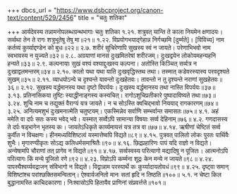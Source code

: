 +++
dbcs_url = "https://www.dsbcproject.org/canon-text/content/529/2456"
title = "चतुः शतिका"

+++
आर्यदेवस्य तन्नामनोपलब्धग्रन्थभागाः
चतुः शतिका
१.२१. शत्रुवत् यान्ति ते काला नियमेन क्षणादयः। 
सर्व्वथा तेन ते रागः शत्रुभूतेषु तेषु मा॥२१॥
१.२२. विप्रयोगभयाद्गेहान्न निर्गच्छमि [दुर्म्मते]।
[विविच्य] नाम कर्तव्यं कुर्य्याद्दण्डेन को बुधः॥२२॥
२.७. शरीरं सुचिरेणापि सुखस्य स्वं न जायते। 
परेणाभिभवो नाम स्वभावस्य न युज्यते॥३२॥
२.८. अग्रयाणां मानसं दुःखमितरेषां शरीरजम्। 
दुःखद्वयेन लोकोयमहन्यहनि हन्यते॥३३॥
२.९. कल्पनायाः सुखं वश्यं वश्याद्दुःखस्य कल्पना। 
अतोस्ति किञ्चित् सर्व्वत्र न दुःखाद्वलमन्तरम्॥३४॥
२.१०. कालो यथा यथा याति दुःखवृद्धिस्तथ तथा। 
तस्मात् कडेवरस्यास्य परवदृश्यते सुखम्॥३५॥
२.११. व्याधयोऽन्ये च दृश्यन्ते यावन्तो दुःखहेतवः। 
तावन्तो न तु दृश्यन्ते नराणां सुखहेतवः॥३६॥
२.१२. सुखस्य वर्द्धमानस्य यथा दृष्टो विपर्ययः। 
दुःखस्य वर्द्धमानस्य तथा नास्ति विपर्ययः॥३७॥
३.१३. प्रतिनासिकया तुष्टिः स्याद्धीनाङ्गस्य कस्यचित्। 
रागोऽशुचिप्रतीकारे पुष्पादाविष्यते तथा॥७३॥
३.२४. शुचि नाम च तद्युक्तं वैराग्यं यत्र जायते। 
न च सोऽस्ति क्वचिद्भावो निययाद् रागकारणम्॥७४॥
३.२५. अनित्यमशुभं दुःखमनात्मेति चतुष्टयम्। 
एकस्मिन्नेव सर्वाणि सम्भर्वान्त समासतः॥७५॥
४.१. अहं ममेति वा दर्पः सतः कस्य भवेद् भवे। 
यस्मात् सर्व्वेऽपि सामान्या विषयाः सर्व्व देहिनाम्॥७६॥
४.२. गणदासस्य ते दर्पः षड्भागेन भृतस्य कः। 
जायतेऽधिकृते कार्य्यमायत्तं यत्र तत्र वा॥७७॥
४.१४. ऋषीणां चेष्टितं सर्व्व कुर्वीत न विचक्षणः। 
हीनमध्यविशिष्टत्वं यस्मात्तेष्वपि विद्यते॥८९॥
४.१५. पुत्रवत् पालितो लोकः पुरतः पार्थिवैः शुभैः। 
मृगारण्यीकृतः सोऽद्य कलिधर्मसमाश्रितैः॥९०॥
४.१६. छिद्रप्रहारिणः पापं यदि राज्ञो न विद्यते। 
अन्येषामपि चौराणां तत् प्रागेव न विद्यते॥९१॥
४.१७. सर्व्वस्वस्य परित्यागो मद्यादिषु न पूजितः। 
आत्मनोऽपि परित्यागः किं मन्ये पूजितो रणे॥९२॥
४.२३. विप्रोऽपि कर्म्मना शूद्रः केन मन्ये न जायते॥९८॥
४.२४. पापस्यैश्वर्य्यवद्राजन् संविभागो न विद्यते। 
विद्वान्नाम परस्यार्थे कः कुर्य्यादायतोवधं॥९९॥
४.२५. दृष्ट्वा समान् विशिष्टांश्च परांश्छक्तिसमन्वितान्। 
ऐश्वार्यजनितो मानः सतां हृदि न तिष्ठति॥१००॥
५.१. न चेष्टा किल बुद्धानामस्ति काचिदकारणा।
निःश्वासोऽपि हितायैव प्राणिनां संप्रवर्त्तत्ते॥१०१॥
